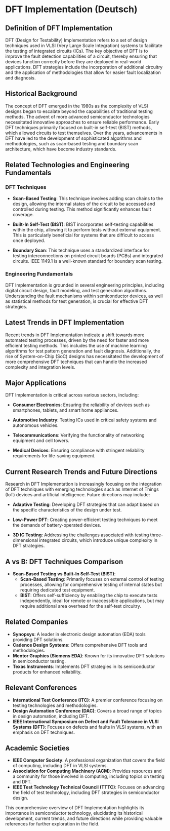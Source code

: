 # DFT Implementation (Deutsch)

## Definition of DFT Implementation

DFT (Design for Testability) Implementation refers to a set of design techniques used in VLSI (Very Large Scale Integration) systems to facilitate the testing of integrated circuits (ICs). The key objective of DFT is to improve the fault detection capabilities of a circuit, thereby ensuring that devices function correctly before they are deployed in real-world applications. DFT strategies include the incorporation of additional circuitry and the application of methodologies that allow for easier fault localization and diagnosis.

## Historical Background

The concept of DFT emerged in the 1980s as the complexity of VLSI designs began to escalate beyond the capabilities of traditional testing methods. The advent of more advanced semiconductor technologies necessitated innovative approaches to ensure reliable performance. Early DFT techniques primarily focused on built-in self-test (BIST) methods, which allowed circuits to test themselves. Over the years, advancements in DFT have led to the development of sophisticated algorithms and methodologies, such as scan-based testing and boundary scan architecture, which have become industry standards.

## Related Technologies and Engineering Fundamentals

### DFT Techniques

- **Scan-Based Testing**: This technique involves adding scan chains to the design, allowing the internal states of the circuit to be accessed and controlled during testing. This method significantly enhances fault coverage.
  
- **Built-In Self-Test (BIST)**: BIST incorporates self-testing capabilities within the chip, allowing it to perform tests without external equipment. This is particularly beneficial for systems that are difficult to access once deployed.

- **Boundary Scan**: This technique uses a standardized interface for testing interconnections on printed circuit boards (PCBs) and integrated circuits. IEEE 1149.1 is a well-known standard for boundary scan testing.

### Engineering Fundamentals

DFT Implementation is grounded in several engineering principles, including digital circuit design, fault modeling, and test generation algorithms. Understanding the fault mechanisms within semiconductor devices, as well as statistical methods for test generation, is crucial for effective DFT strategies.

## Latest Trends in DFT Implementation

Recent trends in DFT Implementation indicate a shift towards more automated testing processes, driven by the need for faster and more efficient testing methods. This includes the use of machine learning algorithms for test pattern generation and fault diagnosis. Additionally, the rise of System-on-Chip (SoC) designs has necessitated the development of more comprehensive DFT techniques that can handle the increased complexity and integration levels.

## Major Applications

DFT Implementation is critical across various sectors, including:

- **Consumer Electronics**: Ensuring the reliability of devices such as smartphones, tablets, and smart home appliances.
  
- **Automotive Industry**: Testing ICs used in critical safety systems and autonomous vehicles.
  
- **Telecommunications**: Verifying the functionality of networking equipment and cell towers.
  
- **Medical Devices**: Ensuring compliance with stringent reliability requirements for life-saving equipment.

## Current Research Trends and Future Directions

Research in DFT Implementation is increasingly focusing on the integration of DFT techniques with emerging technologies such as Internet of Things (IoT) devices and artificial intelligence. Future directions may include:

- **Adaptive Testing**: Developing DFT strategies that can adapt based on the specific characteristics of the design under test.
  
- **Low-Power DFT**: Creating power-efficient testing techniques to meet the demands of battery-operated devices.
  
- **3D IC Testing**: Addressing the challenges associated with testing three-dimensional integrated circuits, which introduce unique complexity in DFT strategies.

## A vs B: DFT Techniques Comparison

- **Scan-Based Testing vs Built-In Self-Test (BIST)**:
  - **Scan-Based Testing**: Primarily focuses on external control of testing processes, allowing for comprehensive testing of internal states but requiring dedicated test equipment.
  - **BIST**: Offers self-sufficiency by enabling the chip to execute tests independently, ideal for remote or inaccessible applications, but may require additional area overhead for the self-test circuitry.

## Related Companies

- **Synopsys**: A leader in electronic design automation (EDA) tools providing DFT solutions.
- **Cadence Design Systems**: Offers comprehensive DFT tools and methodologies.
- **Mentor Graphics (Siemens EDA)**: Known for its innovative DFT solutions in semiconductor testing.
- **Texas Instruments**: Implements DFT strategies in its semiconductor products for enhanced reliability.

## Relevant Conferences

- **International Test Conference (ITC)**: A premier conference focusing on testing technologies and methodologies.
- **Design Automation Conference (DAC)**: Covers a broad range of topics in design automation, including DFT.
- **IEEE International Symposium on Defect and Fault Tolerance in VLSI Systems (DFT)**: Focuses on defects and faults in VLSI systems, with an emphasis on DFT techniques.

## Academic Societies

- **IEEE Computer Society**: A professional organization that covers the field of computing, including DFT in VLSI systems.
- **Association for Computing Machinery (ACM)**: Provides resources and a community for those involved in computing, including topics on testing and DFT.
- **IEEE Test Technology Technical Council (TTTC)**: Focuses on advancing the field of test technology, including DFT strategies in semiconductor design. 

This comprehensive overview of DFT Implementation highlights its importance in semiconductor technology, elucidating its historical development, current trends, and future directions while providing valuable references for further exploration in the field.